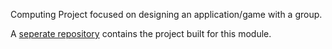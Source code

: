 Computing Project focused on designing an application/game with a group.

A [seperate repository](https://github.com/yuchingho/AndroidLeagueChampionPool) contains the project built for this module.